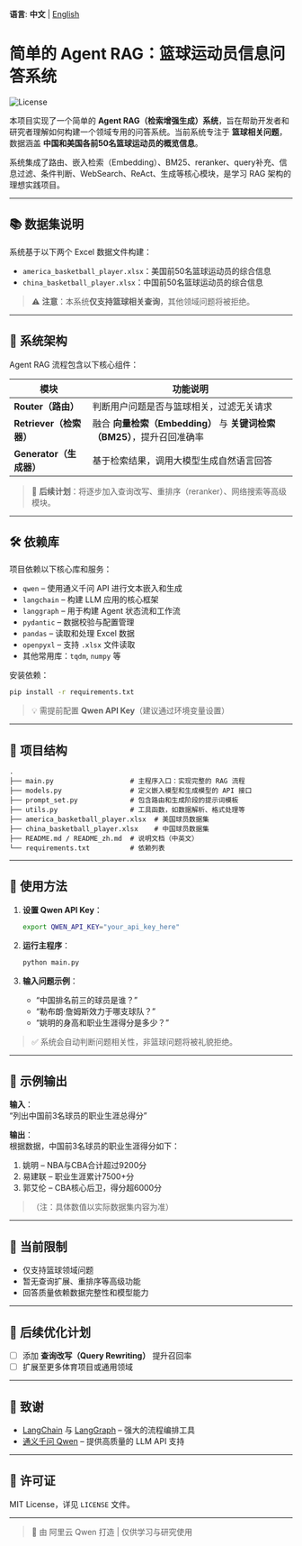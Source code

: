  **语言**: **中文** | [English](readme.md)
# 简单的 Agent RAG：篮球运动员信息问答系统

![License](https://img.shields.io/badge/license-MIT-blue.svg)

本项目实现了一个简单的 **Agent RAG（检索增强生成）系统**，旨在帮助开发者和研究者理解如何构建一个领域专用的问答系统。当前系统专注于 **篮球相关问题**，数据涵盖 **中国和美国各前50名篮球运动员的概览信息**。

系统集成了路由、嵌入检索（Embedding）、BM25、reranker、query补充、信息过滤、条件判断、WebSearch、ReAct、生成等核心模块，是学习 RAG 架构的理想实践项目。

---

## 📚 数据集说明

系统基于以下两个 Excel 数据文件构建：

- `america_basketball_player.xlsx`：美国前50名篮球运动员的综合信息
- `china_basketball_player.xlsx`：中国前50名篮球运动员的综合信息

> ⚠️ **注意**：本系统**仅支持篮球相关查询**，其他领域问题将被拒绝。

---

## 🧱 系统架构

Agent RAG 流程包含以下核心组件：

| 模块       | 功能说明 |
|------------|--------|
| **Router（路由）** | 判断用户问题是否与篮球相关，过滤无关请求 |
| **Retriever（检索器）** | 融合 **向量检索（Embedding）** 与 **关键词检索（BM25）**，提升召回准确率 |
| **Generator（生成器）** | 基于检索结果，调用大模型生成自然语言回答 |

> 🔧 **后续计划**：将逐步加入查询改写、重排序（reranker）、网络搜索等高级模块。

---

## 🛠️ 依赖库

项目依赖以下核心库和服务：

- `qwen` – 使用通义千问 API 进行文本嵌入和生成
- `langchain` – 构建 LLM 应用的核心框架
- `langgraph` – 用于构建 Agent 状态流和工作流
- `pydantic` – 数据校验与配置管理
- `pandas` – 读取和处理 Excel 数据
- `openpyxl` – 支持 `.xlsx` 文件读取
- 其他常用库：`tqdm`, `numpy` 等

安装依赖：
```bash
pip install -r requirements.txt
```

> 💡 需提前配置 **Qwen API Key**（建议通过环境变量设置）

---

## 📁 项目结构

```
.
├── main.py                   # 主程序入口：实现完整的 RAG 流程
├── models.py                 # 定义嵌入模型和生成模型的 API 接口
├── prompt_set.py             # 包含路由和生成阶段的提示词模板
├── utils.py                  # 工具函数，如数据解析、格式处理等
├── america_basketball_player.xlsx  # 美国球员数据集
├── china_basketball_player.xlsx    # 中国球员数据集
├── README.md / README_zh.md  # 说明文档（中英文）
└── requirements.txt          # 依赖列表
```

---

## 🚀 使用方法

1. **设置 Qwen API Key**：
   ```bash
   export QWEN_API_KEY="your_api_key_here"
   ```

2. **运行主程序**：
   ```bash
   python main.py
   ```

3. **输入问题示例**：
   - “中国排名前三的球员是谁？”
   - “勒布朗·詹姆斯效力于哪支球队？”
   - “姚明的身高和职业生涯得分是多少？”

> ✅ 系统会自动判断问题相关性，非篮球问题将被礼貌拒绝。

---

## 🧪 示例输出

**输入**：  
“列出中国前3名球员的职业生涯总得分”

**输出**：  
根据数据，中国前3名球员的职业生涯得分如下：  
1. 姚明 – NBA与CBA合计超过9200分  
2. 易建联 – 职业生涯累计7500+分  
3. 郭艾伦 – CBA核心后卫，得分超6000分  

> （注：具体数值以实际数据集内容为准）

---

## 📌 当前限制

- 仅支持篮球领域问题
- 暂无查询扩展、重排序等高级功能
- 回答质量依赖数据完整性和模型能力

---

## 🌟 后续优化计划

- [ ] 添加 **查询改写（Query Rewriting）** 提升召回率
- [ ] 扩展至更多体育项目或通用领域

---

## 🙌 致谢

- [LangChain](https://langchain.com) 与 [LangGraph](https://langchain-ai.github.io/langgraph/) – 强大的流程编排工具
- [通义千问 Qwen](https://qwen.ai) – 提供高质量的 LLM API 支持

---

## 📄 许可证

MIT License，详见 `LICENSE` 文件。

---

> 🤖 由 阿里云 Qwen 打造 | 仅供学习与研究使用
